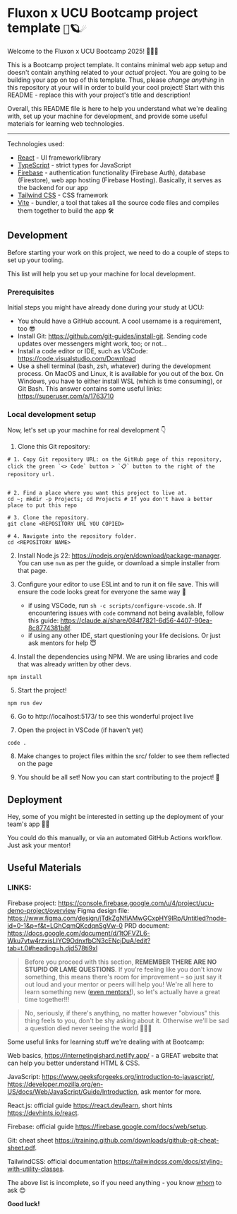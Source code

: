 # Fluxon x UCU Bootcamp project template `💫🪐☄️`

Welcome to the Fluxon x UCU Bootcamp 2025! 👋👋👋

This is a Bootcamp project template. It contains minimal web app setup and doesn't contain anything related to your _actual_ project. You are going to be building your app on top of this template. Thus, please _change anything_ in this repository at your will in order to build your cool project! Start with this README - replace this with your project's title and description!

Overall, this README file is here to help you understand what we're dealing with, set up your machine for development, and provide some useful materials for learning web technologies.

---

Technologies used:

- [React](https://react.dev/) - UI framework/library
- [TypeScript](https://www.typescriptlang.org/) - strict types for JavaScript
- [Firebase](https://firebase.google.com/docs) - authentication functionality (Firebase Auth), database (Firestore), web app hosting (Firebase Hosting). Basically, it serves as the backend for our app
- [Tailwind CSS](https://tailwindcss.com/) - CSS framework
- [Vite](https://vitejs.dev/) - bundler, a tool that takes all the source code files and compiles them together to build the app 🛠️

## Development

Before starting your work on this project, we need to do a couple of steps to set up your tooling.

This list will help you set up your machine for local development.

### Prerequisites

Initial steps you might have already done during your study at UCU:

- You should have a GitHub account. A cool username is a requirement, too 😎
- Install Git: https://github.com/git-guides/install-git. Sending code updates over messengers might work, too; or not...
- Install a code editor or IDE, such as VSCode: https://code.visualstudio.com/Download
- Use a shell terminal (bash, zsh, whatever) during the development process. On MacOS and Linux, it is available for you out of the box. On Windows, you have to either install WSL (which is time consuming), or Git Bash. This answer contains some useful links: https://superuser.com/a/1763710

### Local development setup

Now, let's set up your machine for real development 👇

1. Clone this Git repository:

```shell
# 1. Copy Git repository URL: on the GitHub page of this repository, click the green `<> Code` button > `📋` button to the right of the repository url.


# 2. Find a place where you want this project to live at.
cd ~; mkdir -p Projects; cd Projects # If you don't have a better place to put this repo

# 3. Clone the repository.
git clone <REPOSITORY URL YOU COPIED>

# 4. Navigate into the repository folder.
cd <REPOSITORY NAME>
```

2. Install Node.js 22: https://nodejs.org/en/download/package-manager. You can use `nvm` as per the guide, or download a simple installer from that page.

3. Configure your editor to use ESLint and to run it on file save. This will ensure the code looks great for everyone the same way 💅

   - if using VSCode, run `sh -c scripts/configure-vscode.sh`. If encountering issues with `code` command not being available, follow this guide: https://claude.ai/share/084f7821-6d56-4407-90ea-8c8774381b8f.
   - if using any other IDE, start questioning your life decisions. Or just ask mentors for help 😇

4. Install the dependencies using NPM. We are using libraries and code that was already written by other devs.

```shell
npm install
```

5. Start the project!

```shell
npm run dev
```

6. Go to http://localhost:5173/ to see this wonderful project live

7. Open the project in VSCode (if haven't yet)

```shell
code .
```

8. Make changes to project files within the src/ folder to see them reflected on the page

9. You should be all set! Now you can start contributing to the project! 🤘

## Deployment

Hey, some of you might be interested in setting up the deployment of your team's app 👀🚀

You could do this manually, or via an automated GitHub Actions workflow. Just ask your mentor!

## Useful Materials

### LINKS:
Firebase project: https://console.firebase.google.com/u/4/project/ucu-demo-project/overview
Figma design file: https://www.figma.com/design/jTdkZgNfiAMwGCxpHY9lRp/Untitled?node-id=0-1&p=f&t=LGhCqmQKcdqnSgVw-0
PRD document: https://docs.google.com/document/d/1tOFVZL6-Wku7vtw4rzxisLIYC9OdnxfbCN3cENcjDuA/edit?tab=t.0#heading=h.djd578ti9xl




> Before you proceed with this section, **REMEMBER THERE ARE NO STUPID OR LAME QUESTIONS**. If you're feeling like you don't know something, this means there's room for improvement – so just say it out loud and your mentor or peers will help you! We're all here to learn something new ([even mentors!](https://github.com/user-attachments/assets/c0c34e3a-8c5b-4bd8-9a8e-41c66bacece5)), so let's actually have a great time together!!!

> No, seriously, if there's anything, no matter however "obvious" this thing feels to you, don't be shy asking about it. Otherwise we'll be sad a question died never seeing the world 🥀🥀🥀

Some useful links for learning stuff we're dealing with at Bootcamp:

Web basics, https://internetingishard.netlify.app/ - a GREAT website that can help you better understand HTML & CSS.

JavaScript: https://www.geeksforgeeks.org/introduction-to-javascript/, https://developer.mozilla.org/en-US/docs/Web/JavaScript/Guide/Introduction, ask mentor for more.

React.js: official guide https://react.dev/learn, short hints https://devhints.io/react.

Firebase: official guide https://firebase.google.com/docs/web/setup.

Git: cheat sheet https://training.github.com/downloads/github-git-cheat-sheet.pdf.

TailwindCSS: official documentation https://tailwindcss.com/docs/styling-with-utility-classes.

The above list is incomplete, so if you need anything - you know [whom](https://github.com/FluxonApps/ucu-summer-school-project-template/assets/86969397/f93ff07b-f70e-476d-9ed5-14f25d474a53) to ask 😊

**Good luck!**
